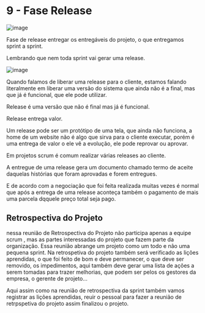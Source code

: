 # 9 - Fase Release

![image](https://user-images.githubusercontent.com/52088444/208323409-3b98f72b-758e-460d-bb9e-3d495dbf3dfe.png)

Fase de release entregar os entregáveis do projeto, o que entregamos sprint a sprint.

Lembrando que nem toda sprint vai gerar uma release.

![image](https://user-images.githubusercontent.com/52088444/208323483-40125f0c-e838-40d1-8a30-f8a60016af84.png)

Quando falamos de liberar uma release para o cliente, estamos falando literalmente em liberar uma versão do sistema que ainda não é a final, mas que 
já é funcional, que ele pode utilizar.

Release é uma versão que não é final mas já é funcional.


Release entrega valor.

Um release pode ser um protótipo de uma tela, que ainda não funciona, a home de um website não é algo que sirva para o cliente executar, porém é uma entrega de valor o
ele vê a evolução, ele pode reprovar ou aprovar.

Em projetos scrum é comum realizar várias releases ao cliente.

A entregue de uma release gera um documento chamado termo de aceite daquelas histórias que foram aprovadas e forem entregues.

E de acordo com a negociação que foi feita realizada muitas vezes é normal que após a entrega de uma release aconteça também o pagamento de mais uma 
parcela dqquele preço total seja pago.


## Retrospectiva do Projeto

nessa reunião de Retrospectiva do Projeto não participa apenas a equipe scrum , mas as partes interessadas do projeto que fazem parte da organização. 
Essa reunião abrange um projeto como um todo e não uma pequena sprint. Na retrospetiva do projeto também será verificado as lições aprendidas, o que foi feito de bom e
deve permanecer, o que deve ser removido, os impedimentos, aqui também deve gerar uma lista de ações a serem tomadas para trazer melhorias, que podem ser pelos os gestores da
empresa, o gerente de projeto...

Aqui assim como na reunião de retrospectiva da sprint também vamos registrar as lições aprendidas, reuir o pessoal para fazer a reunião de retrpspetiva do projeto
 assim finalizou o projeto.
 
 

